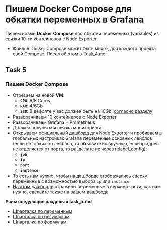 # Пишем Docker Compose для обкатки переменных в Grafana

Пишем новый **Docker Compose** для обкатки переменных (variables) из связки 10-ти контейнеров c Node Exporter.
- Файлов Docker Compose может быть много, для каждого проекта свой Compose. Писал об этом в [Task_4.md](https://github.com/lamjob1993/docker-monitoring/blob/main/docker/task_4.md).

## Task 5

### Пишем **Docker Compose**
- Отрезаем на новой **VM**:
  - **`CPU`**: 6/8 Cores
  - **`RAM`**: 4/6Gb
  - **`SSD`**: В дефолте у вас должен быть на 10Gb, [согласно разделу](https://github.com/lamjob1993/linux-monitoring/tree/main/linux_install)
- Разворачиваем 10 контейнеров с Node Exporter
- Разворачиваем Grafana + Prometheus
- Должна получиться связка мониторинга
- Открываем официальный дашборд для Node Exporter и пробиваем в глобальных настройках Grafana переменные основных лейблов (если нет каких-то лейблов, то объявите их вручную, если ip адрес не отделяется от порта, то разделите их через relabel_config):
  - **`job`**
  - **`ip`**
  - **`port`**
  - **`instance`**
- То есть нам нужно, чтобы на дашборде отображались сверху переменные с возможностью выбора `ip` или `instance`
- [На этом дашборде](https://play.grafana.org/d/T512JVH7z/loki-nginx-service-mesh-json-version?orgId=1&from=now-6h&to=now&timezone=utc&var-datasource=ac4000ca-1959-45f5-aa45-2bd0898f7026&var-label_name=filename&var-label_value=%2Fvar%2Flog%2Fnginx%2Fjson_access.log&var-job=$__all&var-instance=$__all) отражены переменные в верхней части, как нам нужно, сделайте также на вашем дашборде


**Учим следующие разделы к task_5.md**
- [Шпаргалка по переменным](https://github.com/lamjob1993/docker-monitoring/blob/main/docker/%D0%A8%D0%BF%D0%B0%D1%80%D0%B3%D0%B0%D0%BB%D0%BA%D0%B0%20%D0%BF%D0%BE%20%D0%BF%D0%B5%D1%80%D0%B5%D0%BC%D0%B5%D0%BD%D0%BD%D1%8B%D0%BC%20Grafana.md)
- [Шпаргалка по регуляркам](https://github.com/lamjob1993/docker-monitoring/blob/main/docker/%D0%A8%D0%BF%D0%B0%D1%80%D0%B3%D0%B0%D0%BB%D0%BA%D0%B0%20%D0%BF%D0%BE%20%D1%80%D0%B5%D0%B3%D1%83%D0%BB%D1%8F%D1%80%D0%BA%D0%B0%D0%BC%20Grafana.md)
- [Шпаргалка по формулам](https://github.com/lamjob1993/docker-monitoring/blob/main/docker/%D0%A8%D0%BF%D0%B0%D1%80%D0%B3%D0%B0%D0%BB%D0%BA%D0%B0%20%D0%BF%D0%BE%20%D1%84%D0%BE%D1%80%D0%BC%D1%83%D0%BB%D0%B0%D0%BC%20Grafana.md)

